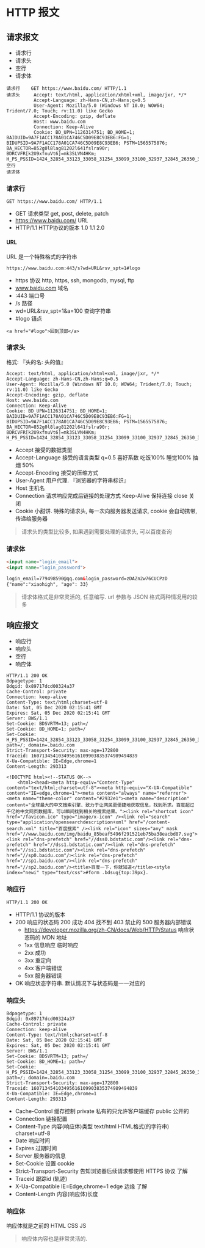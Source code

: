 # HTTP 报文

## 请求报文
* 请求行
* 请求头
* 空行
* 请求体

```
请求行    GET https://www.baidu.com/ HTTP/1.1
请求头     Accept: text/html, application/xhtml+xml, image/jxr, */*
          Accept-Language: zh-Hans-CN,zh-Hans;q=0.5
          User-Agent: Mozilla/5.0 (Windows NT 10.0; WOW64; Trident/7.0; Touch; rv:11.0) like Gecko
          Accept-Encoding: gzip, deflate
          Host: www.baidu.com
          Connection: Keep-Alive
          Cookie: BD_UPN=1126314751; BD_HOME=1; BAIDUID=9A7F1ACC178A01CA746C5D09E8C93EB6:FG=1; BIDUPSID=9A7F1ACC178A01CA746C5D09E8C93EB6; PSTM=1565575876; BA_HECTOR=852g0l8lag81202l641fslra90r; BDRCVFR[k2U9xfnuVt6]=mk3SLVN4HKm; H_PS_PSSID=1424_32854_33123_33058_31254_33099_33100_32937_32845_26350_33198_33238
空行       
请求体     
```

### 请求行
```
GET https://www.baidu.com/ HTTP/1.1
```
* GET                         请求类型  get, post, delete, patch
* https://www.baidu.com/      URL 
* HTTP/1.1                    HTTP协议的版本 1.0  1.1  2.0

#### URL
URL 是一个特殊格式的字符串
```
https://www.baidu.com:443/s?wd=URL&rsv_spt=1#logo
```
* https                                         协议 http, https, ssh, mongodb, mysql, ftp
* www.baidu.com                      域名
* :443                                            端口号
* /s                                                 路径
* wd=URL&rsv_spt=1&a=100    查询字符串
* \#logo                                          锚点

```
<a href="#logo">回到顶部</a>
```

### 请求头
格式: 『头的名: 头的值』
```
Accept: text/html, application/xhtml+xml, image/jxr, */*
Accept-Language: zh-Hans-CN,zh-Hans;q=0.5
User-Agent: Mozilla/5.0 (Windows NT 10.0; WOW64; Trident/7.0; Touch; rv:11.0) like Gecko
Accept-Encoding: gzip, deflate
Host: www.baidu.com
Connection: Keep-Alive
Cookie: BD_UPN=1126314751; BD_HOME=1; BAIDUID=9A7F1ACC178A01CA746C5D09E8C93EB6:FG=1; BIDUPSID=9A7F1ACC178A01CA746C5D09E8C93EB6; PSTM=1565575876; BA_HECTOR=852g0l8lag81202l641fslra90r; BDRCVFR[k2U9xfnuVt6]=mk3SLVN4HKm; H_PS_PSSID=1424_32854_33123_33058_31254_33099_33100_32937_32845_26350_33198_33238
```
* Accept              接受的数据类型
* Accept-Language     接受的语言类型  q=0.5 喜好系数   吃饭100%  睡觉100%  抽烟 50%
* Accept-Encoding     接受的压缩方式
* User-Agent          用户代理. 『浏览器的字符串标识』
* Host                主机名
* Connection          请求响应完成后链接的处理方式  Keep-Alive 保持连接  close 关闭
* Cookie              小甜饼. 特殊的请求头, 每一次向服务器发送请求, cookie 会自动携带, 传递给服务器

> 请求头的类型比较多, 如果遇到需要处理的请求头, 可以百度查询

### 请求体
```html
<input name="login_email">
<input name="login_password">

login_email=779498590@qq.com&login_password=zDAZn2w76CUCPzD
{"name":"xiaohigh", "age": 33}
```

> 请求体格式是非常灵活的, 任意编写. url 参数与 JSON 格式两种情况用的较多


## 响应报文

* 响应行
* 响应头
* 空行
* 响应体

```
HTTP/1.1 200 OK
Bdpagetype: 1
Bdqid: 0x89717dcd00324a37
Cache-Control: private
Connection: keep-alive
Content-Type: text/html;charset=utf-8
Date: Sat, 05 Dec 2020 02:15:41 GMT
Expires: Sat, 05 Dec 2020 02:15:41 GMT
Server: BWS/1.1
Set-Cookie: BDSVRTM=13; path=/
Set-Cookie: BD_HOME=1; path=/
Set-Cookie: H_PS_PSSID=1424_32854_33123_33058_31254_33099_33100_32937_32845_26350_33198_33238; path=/; domain=.baidu.com
Strict-Transport-Security: max-age=172800
Traceid: 160713454103495616109903835374989494839
X-Ua-Compatible: IE=Edge,chrome=1
Content-Length: 293313

<!DOCTYPE html><!--STATUS OK-->
    <html><head><meta http-equiv="Content-Type" content="text/html;charset=utf-8"><meta http-equiv="X-UA-Compatible" content="IE=edge,chrome=1"><meta content="always" name="referrer"><meta name="theme-color" content="#2932e1"><meta name="description" content="全球最大的中文搜索引擎、致力于让网民更便捷地获取信息，找到所求。百度超过千亿的中文网页数据库，可以瞬间找到相关的搜索结果。"><link rel="shortcut icon" href="/favicon.ico" type="image/x-icon" /><link rel="search" type="application/opensearchdescription+xml" href="/content-search.xml" title="百度搜索" /><link rel="icon" sizes="any" mask href="//www.baidu.com/img/baidu_85beaf5496f291521eb75ba38eacbd87.svg"><link rel="dns-prefetch" href="//dss0.bdstatic.com"/><link rel="dns-prefetch" href="//dss1.bdstatic.com"/><link rel="dns-prefetch" href="//ss1.bdstatic.com"/><link rel="dns-prefetch" href="//sp0.baidu.com"/><link rel="dns-prefetch" href="//sp1.baidu.com"/><link rel="dns-prefetch" href="//sp2.baidu.com"/><title>百度一下，你就知道</title><style index="newi" type="text/css">#form .bdsug{top:39px}.
```

### 响应行

```
HTTP/1.1 200 OK
```

* HTTP/1.1       协议的版本
* 200                 响应的状态码  200 成功   404 找不到    403  禁止的   500  服务器内部错误
  * https://developer.mozilla.org/zh-CN/docs/Web/HTTP/Status  响应状态码的 MDN 地址
  * 1xx    信息响应  临时响应
  * 2xx    成功
  * 3xx    重定向
  * 4xx    客户端错误
  * 5xx    服务器错误
* OK                     响应状态字符串.  默认情况下与状态码是一一对应的

### 响应头

```
Bdpagetype: 1
Bdqid: 0x89717dcd00324a37
Cache-Control: private
Connection: keep-alive
Content-Type: text/html;charset=utf-8
Date: Sat, 05 Dec 2020 02:15:41 GMT
Expires: Sat, 05 Dec 2020 02:15:41 GMT
Server: BWS/1.1
Set-Cookie: BDSVRTM=13; path=/
Set-Cookie: BD_HOME=1; path=/
Set-Cookie: H_PS_PSSID=1424_32854_33123_33058_31254_33099_33100_32937_32845_26350_33198_33238; path=/; domain=.baidu.com
Strict-Transport-Security: max-age=172800
Traceid: 160713454103495616109903835374989494839
X-Ua-Compatible: IE=Edge,chrome=1
Content-Length: 293313
```

* Cache-Control  缓存控制  private  私有的只允许客户端缓存  public 公开的
* Connection      链接配置
* Content-Type   内容(响应体)类型    text/html  HTML格式(的字符串)   charset=utf-8  
* Date                  响应时间
* Expires             过期时间
* Server              服务器的信息
* Set-Cookie       设置 cookie
* Strict-Transport-Security     告知浏览器后续请求都使用 HTTPS 协议  了解
* Traceid             跟踪id (轨迹)
* X-Ua-Compatible       IE=Edge,chrome=1    edge 边缘    了解
* Content-Length    内容(响应体)长度   

### 响应体

响应体就是之前的 HTML CSS JS

> 响应体内容也是非常灵活的.

